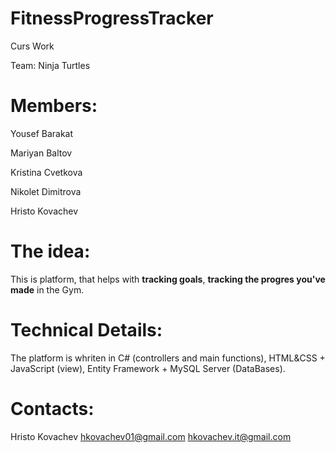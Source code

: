 # FitnessProgressTracker

Curs Work

Team: Ninja Turtles

# Members:

Yousef Barakat

Mariyan Baltov

Kristina Cvetkova

Nikolet Dimitrova

Hristo Kovachev

# The idea:

This is platform, that helps with <b>tracking goals</b>, <b>tracking the progres you've made</b> in the Gym. 

# Technical Details:

The platform is whriten in C# (controllers and main functions), HTML&CSS + JavaScript (view), Entity Framework + MySQL Server (DataBases). 

# Contacts:

Hristo Kovachev
hkovachev01@gmail.com
hkovachev.it@gmail.com

